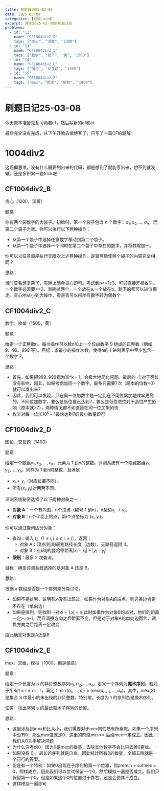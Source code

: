 ```yaml
---
title: 刷题日记25-03-08
date: 2025-03-08
categories: [题解,acm]
excerpt: 博主2025-03-08的刷题日记
problems:
  - id: "12"
    name: "CF1004div2_B"
    tags: ["贪心", "深黄", "1200"]
  - id: "13"
    name: "CF1004div2_C"
    tags: ["数学", "枚举", "黄", "1500"]
  - id: "14"
    name: "CF1004div2_D"
    tags: ["图论", "交互题", "1400"]
  - id: "15"
    name: "CF1004div2_E"
    tags: ["mex", "思维", "模拟", "1900"]
---
```


# 刷题日记25-03-08

今天原本准备先复习两套cf，然后写新的cf和at

最后完全没有完成，从下午开始去做博客了，只写了一篇CF的题解

# 1004div2

这场偏思维，没有什么需要列出来的代码，都是想到了就能写出来，想不到就没辙。还是多积累一些trick吧

## CF1004div2_B

贪心（1200，深黄）

题意：

你有两个装数字的大袋子。初始时，第一个袋子包含 $n$ 个数字：$a_1, a_2, \ldots, a_n$，而第二个袋子为空。你可以执行以下两种操作：

- 从第一个袋子中选择任意数字移动到第二个袋子。
- 从第一个袋子中选择一个同时在第二个袋子中存在的数字，并将其增加一。

你可以以任意顺序执行无限次上述两种操作。是否可能使两个袋子的内容完全相同？



思路：

当时莫名想复杂了，实际上简单贪心即可。考虑到n<=1e3，可以直接开桶枚举。一个数字必须要>=2，消耗掉两个，一个放在a,一个放在b，剩下的都可以进位挪走。贪心地从小到大操作，看是否可以把所有数字转为偶数个



## CF1004div2_C

数学，枚举（1500，黄）

题意：

给定一个正整数n。每次操作可以给n加上一个仅由数字 9 组成的正整数（例如 9、99、999 等）。目标：求最小的操作次数，使得n的十进制表示中至少包含一个数字 7。



思路：

- 首先，如果把999..999视为10^k - 1，会极大地简化问题。最后的 -1 对于高位没有影响，因此，如果考虑加同一个数字，最多只需要7次（原本的位数=0）就可以凑出来7
- 因此，我们可以发现，只在同一位加数字是一定比在不同位累加地效率更高的。不同位加数字，要么是低位自己达到7，要么是低位进位对于高位产生影响（原本就>7），两种情况都不如直接在同一位加来的快
- 枚举对每一位加$10^k - 1$最快达到7的最小数量即可



## CF1004div2_D

图论，交互题（1400）

题意：

给定一个数组$x_1, x_2, \ldots, x_n$，元素为 1 到$n$的整数。评测系统有一个隐藏数组$y_1, y_2, \ldots, y_n$，同样为 1 到n的整数，且满足：

- $x_i \neq y_i$（对应位置不同）。
- 所有$(x_i, y_i)$对两两不同。

评测系统秘密选择了以下两种对象之一：

- **对象 A**：一个有向图，n个顶点（编号 1 到n），n条边$x_i \to y_i$。
- **对象 B**：n个平面上的点，第i个点坐标为 $(x_i, y_i)$。

你可以通过查询区分对象：

- 查询：输入 i,j（$1 \leq i, j \leq n, i \neq j$），返回：
  - 对象 A：顶点i到j的最短路径长度（边数），无路径返回 0。
  - 对象 B：点i和j的曼哈顿距离$|x_i - x_j| + |y_i - y_j|$
- **限制**：最多 2 次查询。

目标：确定评测系统选择的是对象 A 还是 B。



思路：

根据 a 数组是否是一个排列来分类讨论。

- 如果不是排列，说明有$x_i$没有出现过，如果作为对象A的端点，则这条边肯定不存在（单向边）
- 如果是排列，则找到一对xi = 1,xj = n,此时如果作为对象B的点对，他们的距离一定>=n-1，而且调换方向之后距离不变，但是对于对象A的单向边而言，调换方向之后距离一定改变

由此确定对象是A还是B



## CF1004div2_E

mex，思维，模拟（1900，但是偏高）

题意：

给定一个长度为 n 的非负整数序列$a_1, a_2, \ldots, a_n$。定义一个序列为**魔术序列**，若对于所有$1 \leq i \leq n-1$，满足：$\min(a_1, \ldots, a_i) \geq \text{mex}(a_{i+1}, \ldots, a_n)$。其中，$\text{mex}(S)$是集合 S 中最小的未出现的非负整数。特别地，长度为 1 的序列总是魔术序列。

任务：找出序列 a 的最长魔术子序列的长度。



思路：

- 这里涉及到mex和比大小，我们需要对于mex的性质有所察觉。如果一个序列中没有0，那么mex值就是0，这里的前缀min >= 后缀mex一定成立。因此，我们从0入手解决问题
- 为什么只考虑0，因为0是mex的根基，去除其他数字不会比只去掉0更优。
- 如果没有 0 ，最长的序列就是自身。因此统计所有0的数量，全部去除就是一个可行的答案。
- 但是有一个特例：如果0出现在子序列的第一个位置，则premin = sufmex = 0，照样成立。因此我们可以尝试保留一个0，然后模拟一遍是否成立。我们只保留第一个0，但是如果这个0的位置过于靠右，还是会使其不成立。
- 这样模拟一遍即可
